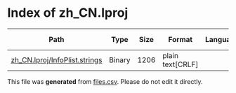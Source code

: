 # Index of zh_CN.lproj

| Path | Type | Size | Format | Language | DiE Info | Notes | Hash |
| --- | --- | --- | --- | --- | --- | --- | --- |
| [zh_CN.lproj/InfoPlist.strings](./zh_CN.lproj/InfoPlist.strings) | Binary | 1206 | plain text[CRLF] |  |  |  | 89669bf676d241938b75e9d73199f972d42064105a8f5b16c00ece8c67cb0266 |


This file was **generated** from [files.csv](../../../../../../../../../files.csv). Please do not edit it directly.
